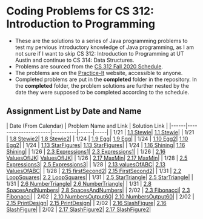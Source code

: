 # Coding Problems for CS 312: Introduction to Programming

* These are the solutions to a series of Java programming problems to test my pervious introductory knowledge of Java programming, as I am not sure if I want to skip CS 312: Introduction to Programming at UT Austin and continue to CS 314: Data Structures.
* Problems are sourced from the [CS 312 Fall 2020 Schedule](https://www.cs.utexas.edu/~scottm/cs312/schedule.htm).
* The problems are on the [Practice-It](https://practiceit.cs.washington.edu/) website, accessible to anyone.
* Completed problems are put in the **completed** folder in the repository. In the **completed** folder, the problem solutions are further nested by the date they were supposed to be completed according to the schedule.

## Assignment List by Date and Name

| Date (From Calendar) | Problem Name and Link | Solution Link |
|------|----------------------|----------|------|-----|
| 1/21 | [1.1 Stewie](https://practiceit.cs.washington.edu/problem/view/bjp5/chapter1/e1-Stewie)| [1.1 Stewie](completed/january21/Stewie.java)|
| 1/21 | [1.8 Stewie2](https://practiceit.cs.washington.edu/problem/view/bjp5/chapter1/e8-Stewie2)| [1.8 Stewie2](completed/january21/Stewie2.java)|
| 1/24 | [1.9 Egg](https://practiceit.cs.washington.edu/problem/view/bjp5/chapter1/e9-Egg)| [1.9 Egg](completed/january21/Stewie.java)|
| 1/24 | [1.10 Egg2](https://practiceit.cs.washington.edu/problem/view/bjp5/chapter1/e10-Egg2)| [1.10 Egg2](completed/january21/Stewie.java)|
| 1/24 | [1.13 StarFigures](https://practiceit.cs.washington.edu/problem/view/bjp5/chapter1/e13-StarFigures)| [1.13 StarFigures](completed/january21/Stewie.java)|
| 1/24 | [1.16 Shining](https://practiceit.cs.washington.edu/problem/view/bjp5/chapter1/e16-Shining)| [1.16 Shining](completed/january21/Stewie.java)|
| 1/26 | [2.3 Expressions1](https://practiceit.cs.washington.edu/problem/view/bjp5/chapter2/s3-expressions1)| [2.3 Expressions1](completed/january21/Stewie.java)|
| 1/26 | [2.16 ValuesOfIJK](https://practiceit.cs.washington.edu/problem/view/bjp5/chapter2/s16-valuesOfIJK)| [ValuesOfIJK](completed/january21/Stewie.java)|
| 1/26 | [2.17 MaxMin](https://practiceit.cs.washington.edu/problem/view/bjp5/chapter2/s17-maxMin)| [2.17 MaxMin](completed/january21/Stewie.java)|
| 1/28 | [2.5 Expressions3](https://practiceit.cs.washington.edu/problem/view/bjp5/chapter2/s5-expressions3)| [2.5 Expressions3](completed/january21/Stewie.java)|
| 1/28 | [2.13 valuesOfABC](https://practiceit.cs.washington.edu/problem/view/bjp5/chapter2/s13-valuesOfABC)| [2.13 ValuesOfABC](completed/january21/Stewie.java)|
| 1/28 | [2.15 firstSecond2](https://practiceit.cs.washington.edu/problem/view/bjp5/chapter2/s15-firstSecond2)| [2.15 FirstSecond2](completed/january21/Stewie.java)|
| 1/31 | [2.2 LoopSquares](https://practiceit.cs.washington.edu/problem/view/bjp5/chapter2/e2-loopSquares)| [2.2 LoopSquares](completed/january21/Stewie.java)|
| 1/31 | [2.5 StarTriangle](https://practiceit.cs.washington.edu/problem/view/bjp5/chapter2/e5-starTriangle)| [2.5 StarTriangle](completed/january21/Stewie.java)|
| 1/31 | [2.6 NumberTriangle](https://practiceit.cs.washington.edu/problem/view/bjp5/chapter2/e6-numberTriangle)| [2.6 NumberTriangle](completed/january21/Stewie.java)|
| 1/31 | [2.8 SpacesAndNumbers](https://practiceit.cs.washington.edu/problem/view/bjp5/chapter2/e8-spacesAndNumbers)| [2.8 SpacesAndNumbers](completed/january21/Stewie.java)|
| 2/02 | [2.3 Fibonacci](https://practiceit.cs.washington.edu/problem/view/bjp5/chapter2/e3-fibonacci)| [2.3 Fibonacci](completed/january21/Stewie.java)|
| 2/02 | [2.10 NumbersOutput60](https://practiceit.cs.washington.edu/problem/view/bjp5/chapter2/e10-numbersOutput60)| [2.10 NumbersOutput60](completed/january21/Stewie.java)|
| 2/02 | [2.15 PrintDesign](https://practiceit.cs.washington.edu/problem/view/bjp5/chapter2/e15-printDesign)| [2.15 PrintDesign](completed/january21/Stewie.java)|
| 2/02 | [2.16 SlashFigure](https://practiceit.cs.washington.edu/problem/view/bjp5/chapter2/e16-SlashFigure)| [2.16 SlashFigure](completed/january21/Stewie.java)|
| 2/02 | [2.17 SlashFigure2](https://practiceit.cs.washington.edu/problem/view/bjp5/chapter2/e17-SlashFigure2)| [2.17 SlashFigure2](completed/january21/Stewie.java)|
